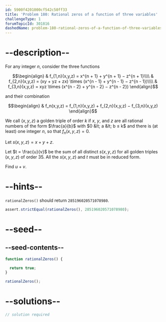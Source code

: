 ```yaml
---
id: 5900f4201000cf542c50ff33
title: 'Problem 180: Rational zeros of a function of three variables'
challengeType: 1
forumTopicId: 301816
dashedName: problem-180-rational-zeros-of-a-function-of-three-variables
---
```


# --description--

For any integer $n$, consider the three functions

$$\begin{align}
  & f_{1,n}(x,y,z) = x^{n + 1} + y^{n + 1} − z^{n + 1}\\\\
  & f_{2,n}(x,y,z) = (xy + yz + zx) \times (x^{n - 1} + y^{n - 1} − z^{n - 1})\\\\
  & f_{3,n}(x,y,z) = xyz \times (x^{n - 2} + y^{n - 2} − z^{n - 2})
\end{align}$$

and their combination

$$\begin{align}
  & f_n(x,y,z) = f_{1,n}(x,y,z) + f_{2,n}(x,y,z) − f_{3,n}(x,y,z)
\end{align}$$

We call $(x,y,z)$ a golden triple of order $k$ if $x$, $y$, and $z$ are all rational numbers of the form $\frac{a}{b}$ with $0 &lt; a &lt; b ≤ k$ and there is (at least) one integer $n$, so that $f_n(x,y,z) = 0$.

Let $s(x,y,z) = x + y + z$.

Let $t = \frac{u}{v}$ be the sum of all distinct $s(x,y,z)$ for all golden triples $(x,y,z)$ of order 35. All the $s(x,y,z)$ and $t$ must be in reduced form.

Find $u + v$.

# --hints--

`rationalZeros()` should return `285196020571078980`.

```js
assert.strictEqual(rationalZeros(), 285196020571078980);
```

# --seed--

## --seed-contents--

```js
function rationalZeros() {

  return true;
}

rationalZeros();
```

# --solutions--

```js
// solution required
```
